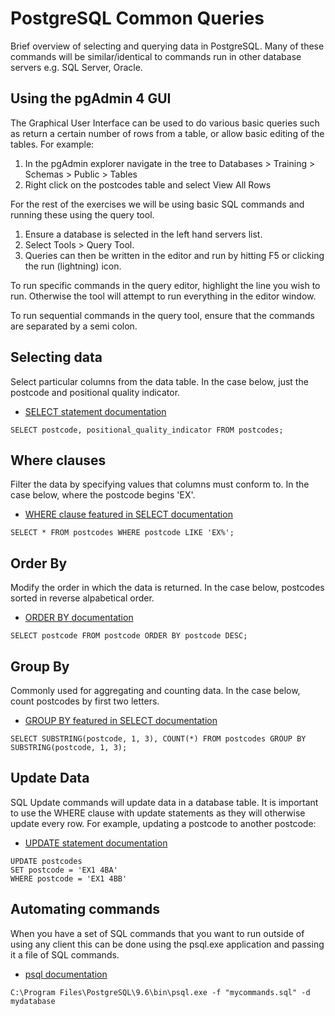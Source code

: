 PostgreSQL Common Queries
=========================

Brief overview of selecting and querying data in PostgreSQL.  Many of these commands will be similar/identical to commands run in other database servers e.g. SQL Server, Oracle.

Using the pgAdmin 4 GUI
-----------------------

The Graphical User Interface can be used to do various basic queries such as return a certain number of rows from a table, or allow basic editing of the tables.  For example:

1. In the pgAdmin explorer navigate in the tree to Databases > Training > Schemas > Public > Tables
2. Right click on the postcodes table and select View All Rows

For the rest of the exercises we will be using basic SQL commands and running these using the query tool.

1. Ensure a database is selected in the left hand servers list.
2. Select Tools > Query Tool.
3. Queries can then be written in the editor and run by hitting F5 or clicking the run (lightning) icon.

To run specific commands in the query editor, highlight the line you wish to run.  Otherwise the tool will attempt to run everything in the editor window.

To run sequential commands in the query tool, ensure that the commands are separated by a semi colon.

Selecting data
---------------

Select particular columns from the data table.  In the case below, just the postcode and positional quality indicator.

- [SELECT statement documentation](https://www.postgresql.org/docs/current/static/sql-select.html)

```PLpgSQL
SELECT postcode, positional_quality_indicator FROM postcodes;
```

Where clauses
-------------

Filter the data by specifying values that columns must conform to.  In the case below, where the postcode begins 'EX'.

- [WHERE clause featured in SELECT documentation](https://www.postgresql.org/docs/current/static/sql-select.html)

```PLpgSQL
SELECT * FROM postcodes WHERE postcode LIKE 'EX%';
```

Order By
---------

Modify the order in which the data is returned.  In the case below, postcodes sorted in reverse alpabetical order.

- [ORDER BY documentation](https://www.postgresql.org/docs/current/static/queries-order.html)

```PLpgSQL
SELECT postcode FROM postcode ORDER BY postcode DESC;
```

Group By
--------

Commonly used for aggregating and counting data.  In the case below, count postcodes by first two letters.

- [GROUP BY featured in SELECT documentation](https://www.postgresql.org/docs/current/static/sql-select.html)

```PLpgSQL
SELECT SUBSTRING(postcode, 1, 3), COUNT(*) FROM postcodes GROUP BY SUBSTRING(postcode, 1, 3);
```

Update Data
-----------

SQL Update commands will update data in a database table.  It is important to use the WHERE clause with update statements as they will otherwise update every row.  For example, updating a postcode to another postcode:

- [UPDATE statement documentation](https://www.postgresql.org/docs/current/static/sql-update.html)

```PLpgSQL
UPDATE postcodes
SET postcode = 'EX1 4BA'
WHERE postcode = 'EX1 4BB'
```

Automating commands
-------------------

When you have a set of SQL commands that you want to run outside of using any client this can be done using the psql.exe application and passing it a file of SQL commands.

- [psql documentation](https://www.postgresql.org/docs/9.2/static/app-psql.html)

```BatchFile
C:\Program Files\PostgreSQL\9.6\bin\psql.exe -f "mycommands.sql" -d mydatabase
```